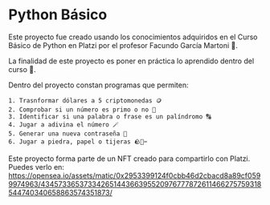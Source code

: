# Python Básico
Este proyecto fue creado usando los conocimientos adquiridos en el Curso Básico de Python en Platzi por el profesor Facundo García Martoni 🐍. 

La finalidad de este proyecto es poner en práctica lo aprendido dentro del curso 💚. 

Dentro del proyecto constan programas que permiten:

    1. Trasnformar dólares a 5 criptomonedas 🪙
    2. Comprobar si un número es primo o no 🔢
    3. Identificar si una palabra o frase es un palíndromo 🔠
    4. Jugar a adivina el número 🪄
    5. Generar una nueva contraseña 🔑
    6. Jugar a piedra, papel o tijeras 🪨📃✂️

Este proyecto forma parte de un NFT creado para compartirlo con Platzi. Puedes verlo en:
https://opensea.io/assets/matic/0x2953399124f0cbb46d2cbacd8a89cf0599974963/43457336537334265144366395520976777872611466275759318544740340658863574351873/
